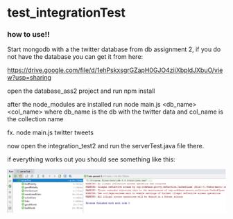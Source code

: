 # test_integrationTest

### how to use!!

Start mongodb with a the twitter database from db assignment 2, if you do not have the database you can get it from here:

https://drive.google.com/file/d/1ehPskxsgrGZapH0GJO4ziiXbpldJXbuO/view?usp=sharing

open the database_ass2 project and run npm install

after the node_modules are installed run node main.js <db_name> <col_name> where db_name is the db with the twitter data and col_name is the collection name

fx. node main.js twitter tweets

now open the integration_test2 and run the serverTest.java file there.

if everything works out you should see something like this:

![test](https://github.com/Thug-Lyfe/test_integrationTest/blob/master/Screenshot_2.png "tests passed!")

